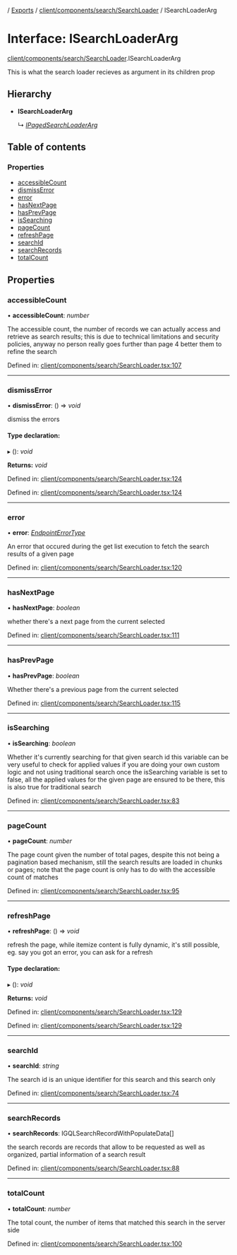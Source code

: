 [](../README.md) / [Exports](../modules.md) / [client/components/search/SearchLoader](../modules/client_components_search_searchloader.md) / ISearchLoaderArg

# Interface: ISearchLoaderArg

[client/components/search/SearchLoader](../modules/client_components_search_searchloader.md).ISearchLoaderArg

This is what the search loader recieves as argument
in its children prop

## Hierarchy

* **ISearchLoaderArg**

  ↳ [*IPagedSearchLoaderArg*](client_components_search_pagedsearchloader.ipagedsearchloaderarg.md)

## Table of contents

### Properties

- [accessibleCount](client_components_search_searchloader.isearchloaderarg.md#accessiblecount)
- [dismissError](client_components_search_searchloader.isearchloaderarg.md#dismisserror)
- [error](client_components_search_searchloader.isearchloaderarg.md#error)
- [hasNextPage](client_components_search_searchloader.isearchloaderarg.md#hasnextpage)
- [hasPrevPage](client_components_search_searchloader.isearchloaderarg.md#hasprevpage)
- [isSearching](client_components_search_searchloader.isearchloaderarg.md#issearching)
- [pageCount](client_components_search_searchloader.isearchloaderarg.md#pagecount)
- [refreshPage](client_components_search_searchloader.isearchloaderarg.md#refreshpage)
- [searchId](client_components_search_searchloader.isearchloaderarg.md#searchid)
- [searchRecords](client_components_search_searchloader.isearchloaderarg.md#searchrecords)
- [totalCount](client_components_search_searchloader.isearchloaderarg.md#totalcount)

## Properties

### accessibleCount

• **accessibleCount**: *number*

The accessible count, the number of records we can actually access
and retrieve as search results; this is due to technical limitations
and security policies, anyway no person really goes further than page 4
better them to refine the search

Defined in: [client/components/search/SearchLoader.tsx:107](https://github.com/onzag/itemize/blob/0e9b128c/client/components/search/SearchLoader.tsx#L107)

___

### dismissError

• **dismissError**: () => *void*

dismiss the errors

#### Type declaration:

▸ (): *void*

**Returns:** *void*

Defined in: [client/components/search/SearchLoader.tsx:124](https://github.com/onzag/itemize/blob/0e9b128c/client/components/search/SearchLoader.tsx#L124)

Defined in: [client/components/search/SearchLoader.tsx:124](https://github.com/onzag/itemize/blob/0e9b128c/client/components/search/SearchLoader.tsx#L124)

___

### error

• **error**: [*EndpointErrorType*](../modules/base_errors.md#endpointerrortype)

An error that occured during the get list execution to fetch
the search results of a given page

Defined in: [client/components/search/SearchLoader.tsx:120](https://github.com/onzag/itemize/blob/0e9b128c/client/components/search/SearchLoader.tsx#L120)

___

### hasNextPage

• **hasNextPage**: *boolean*

whether there's a next page from the current selected

Defined in: [client/components/search/SearchLoader.tsx:111](https://github.com/onzag/itemize/blob/0e9b128c/client/components/search/SearchLoader.tsx#L111)

___

### hasPrevPage

• **hasPrevPage**: *boolean*

Whether there's a previous page from the current selected

Defined in: [client/components/search/SearchLoader.tsx:115](https://github.com/onzag/itemize/blob/0e9b128c/client/components/search/SearchLoader.tsx#L115)

___

### isSearching

• **isSearching**: *boolean*

Whether it's currently searching for that given search id
this variable can be very useful to check for applied values
if you are doing your own custom logic and not using traditional search
once the isSearching variable is set to false, all the applied values
for the given page are ensured to be there, this is also true for
traditional search

Defined in: [client/components/search/SearchLoader.tsx:83](https://github.com/onzag/itemize/blob/0e9b128c/client/components/search/SearchLoader.tsx#L83)

___

### pageCount

• **pageCount**: *number*

The page count given the number of total pages, despite
this not being a pagination based mechanism, still
the search results are loaded in chunks or pages; note that
the page count is only has to do with the accessible count of matches

Defined in: [client/components/search/SearchLoader.tsx:95](https://github.com/onzag/itemize/blob/0e9b128c/client/components/search/SearchLoader.tsx#L95)

___

### refreshPage

• **refreshPage**: () => *void*

refresh the page, while itemize content is fully dynamic, it's still possible, eg.
say you got an error, you can ask for a refresh

#### Type declaration:

▸ (): *void*

**Returns:** *void*

Defined in: [client/components/search/SearchLoader.tsx:129](https://github.com/onzag/itemize/blob/0e9b128c/client/components/search/SearchLoader.tsx#L129)

Defined in: [client/components/search/SearchLoader.tsx:129](https://github.com/onzag/itemize/blob/0e9b128c/client/components/search/SearchLoader.tsx#L129)

___

### searchId

• **searchId**: *string*

The search id is an unique identifier for this
search and this search only

Defined in: [client/components/search/SearchLoader.tsx:74](https://github.com/onzag/itemize/blob/0e9b128c/client/components/search/SearchLoader.tsx#L74)

___

### searchRecords

• **searchRecords**: IGQLSearchRecordWithPopulateData[]

the search records are records that allow to be requested
as well as organized, partial information of a search result

Defined in: [client/components/search/SearchLoader.tsx:88](https://github.com/onzag/itemize/blob/0e9b128c/client/components/search/SearchLoader.tsx#L88)

___

### totalCount

• **totalCount**: *number*

The total count, the number of items that matched this search
in the server side

Defined in: [client/components/search/SearchLoader.tsx:100](https://github.com/onzag/itemize/blob/0e9b128c/client/components/search/SearchLoader.tsx#L100)
